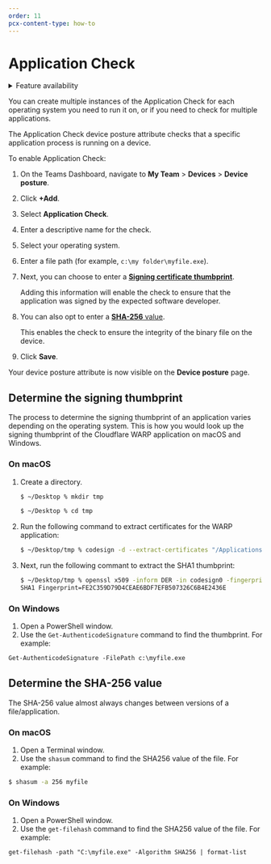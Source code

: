 ```yaml
---
order: 11
pcx-content-type: how-to
---
```


# Application Check

<details>
<summary>Feature availability</summary>
<div>

| Operating Systems     | [WARP mode required](/connections/connect-devices/warp#warp-client-modes) | [Teams plans](https://www.cloudflare.com/teams-pricing/) |
| --------------------- | ------------------------------------------------------------------------- | -------------------------------------------------------- |
| macOS, Windows, Linux | WARP with Gateway                                                         | All plans                                                |

</div>
</details>

<Aside type="note">

You can create multiple instances of the Application Check for each operating system you need to run it on, or if you need to check for multiple applications.

</Aside>

The Application Check device posture attribute checks that a specific application process is running on a device.

To enable Application Check:

1. On the Teams Dashboard, navigate to **My Team** > **Devices** > **Device posture**.
1. Click **+Add**.
1. Select **Application Check**.
1. Enter a descriptive name for the check.
1. Select your operating system.
1. Enter a file path (for example, `c:\my folder\myfile.exe`).
1. Next, you can choose to enter a [**Signing certificate thumbprint**](#determine-the-signing-thumbprint).

   Adding this information will enable the check to ensure that the application was signed by the expected software developer.

1. You can also opt to enter a [**SHA-256** value](#determine-the-sha-256-value).

   This enables the check to ensure the integrity of the binary file on the device.

1. Click **Save**.

Your device posture attribute is now visible on the **Device posture** page.

## Determine the signing thumbprint

The process to determine the signing thumbprint of an application varies depending on the operating system. This is how you would look up the signing thumbprint of the Cloudflare WARP application on macOS and Windows.

### On macOS

1. Create a directory.

   ```sh
   $ ~/Desktop % mkdir tmp

   $ ~/Desktop % cd tmp
   ```

1. Run the following command to extract certificates for the WARP application:

   ```sh
   $ ~/Desktop/tmp % codesign -d --extract-certificates "/Applications/Cloudflare WARP.app/Contents/Resources/CloudflareWARP" Executable=/Applications/Cloudflare WARP.app/Contents/Resources/CloudflareWARP
   ```

1. Next, run the following commant to extract the SHA1 thumbprint:

   ```sh
   $ ~/Desktop/tmp % openssl x509 -inform DER -in codesign0 -fingerprint -sha1 -noout | tr -d :
   SHA1 Fingerprint=FE2C359D79D4CEAE6BDF7EFB507326C6B4E2436E
   ```

### On Windows

1. Open a PowerShell window.
1. Use the `Get-AuthenticodeSignature` command to find the thumbprint. For example:

```txt
Get-AuthenticodeSignature -FilePath c:\myfile.exe
```

## Determine the SHA-256 value

The SHA-256 value almost always changes between versions of a file/application.

### On macOS

1. Open a Terminal window.
1. Use the `shasum` command to find the SHA256 value of the file. For example:

```sh
$ shasum -a 256 myfile
```

### On Windows

1. Open a PowerShell window.
1. Use the `get-filehash` command to find the SHA256 value of the file. For example:

```txt
get-filehash -path "C:\myfile.exe" -Algorithm SHA256 | format-list
```
